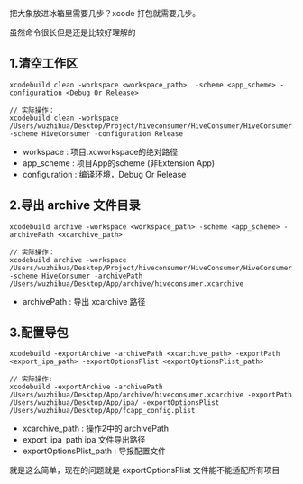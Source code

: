 把大象放进冰箱里需要几步？xcode 打包就需要几步。

虽然命令很长但是还是比较好理解的


## 1.清空工作区
```
xcodebuild clean -workspace <workspace_path>  -scheme <app_scheme> -configuration <Debug Or Release>

// 实际操作：
xcodebuild clean -workspace /Users/wuzhihua/Desktop/Project/hiveconsumer/HiveConsumer/HiveConsumer.xcworkspace -scheme HiveConsumer -configuration Release
```

+ workspace : 项目.xcworkspace的绝对路径
+ app_scheme : 项目App的scheme (非Extension App)
+ configuration : 编译环境，Debug Or Release

## 2.导出 archive 文件目录

```
xcodebuild archive -workspace <workspace_path> -scheme <app_scheme> -archivePath <xcarchive_path>

// 实际操作：
xcodebuild archive -workspace /Users/wuzhihua/Desktop/Project/hiveconsumer/HiveConsumer/HiveConsumer.xcworkspace -scheme HiveConsumer -archivePath /Users/wuzhihua/Desktop/App/archive/hiveconsumer.xcarchive
```

+ archivePath : 导出 xcarchive 路径


## 3.配置导包
```
xcodebuild -exportArchive -archivePath <xcarchive_path> -exportPath <export_ipa_path> -exportOptionsPlist <exportOptionsPlist_path>

// 实际操作:
xcodebuild -exportArchive -archivePath /Users/wuzhihua/Desktop/App/archive/hiveconsumer.xcarchive -exportPath /Users/wuzhihua/Desktop/App/ipa/ -exportOptionsPlist /Users/wuzhihua/Desktop/App/fcapp_config.plist
```

+ xcarchive_path : 操作2中的 archivePath
+ export_ipa_path ipa 文件导出路径
+ exportOptionsPlist_path : 导报配置文件

就是这么简单，现在的问题就是 exportOptionsPlist 文件能不能适配所有项目